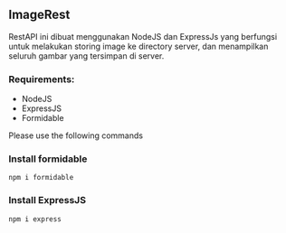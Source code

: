 ## ImageRest
RestAPI ini dibuat menggunakan NodeJS dan ExpressJs yang berfungsi untuk melakukan storing image ke directory server, 
dan menampilkan seluruh gambar yang tersimpan di server.

### Requirements:
- NodeJS
- ExpressJS
- Formidable

Please use the following commands

### Install formidable
```
npm i formidable
```

### Install ExpressJS
```
npm i express
```
